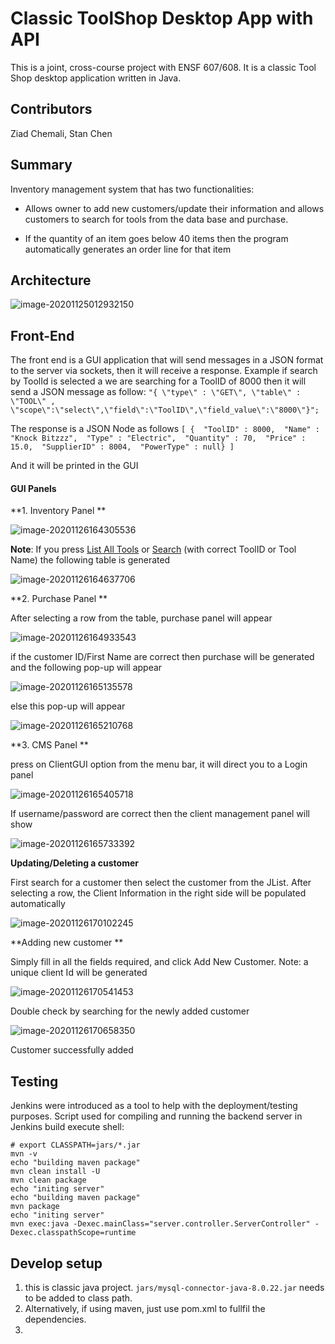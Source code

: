 # Classic ToolShop Desktop App with API
This is a joint, cross-course project with ENSF 607/608. It is a classic Tool Shop desktop application written in Java. 

## Contributors

Ziad Chemali, Stan Chen

## Summary

Inventory management system that has two functionalities:

- Allows owner to add new customers/update their information and allows customers to search for tools from the data base and purchase.

- If the quantity of an item goes below 40 items then the program automatically generates an order line for that item

## Architecture

![image-20201125012932150](README.assets/image-20201125012932150.png)

## Front-End

The front end is a GUI application that will send messages in a JSON format to the server via sockets, then it will receive a response. Example if search by ToolId is selected  a we are searching for a ToolID of 8000 then it will send a JSON message as follow:  ```"{ \"type\" : \"GET\", \"table\" : \"TOOL\" , \"scope\":\"select\",\"field\":\"ToolID\",\"field_value\":\"8000\"}";```

The response is a JSON Node as follows ```[ {  "ToolID" : 8000,  "Name" : "Knock Bitzzz",  "Type" : "Electric",  "Quantity" : 70,  "Price" : 15.0,  "SupplierID" : 8004,  "PowerType" : null} ]```

 And it will be printed in the GUI

#### GUI Panels

**1. Inventory Panel **

![image-20201126164305536](README.assets/image-20201126164305536.png)

**Note**: If you press <u>List All Tools</u> or <u>Search</u> (with correct ToolID or Tool Name) the following table is generated



![image-20201126164637706](README.assets/image-20201126164637706.png)

**2. Purchase Panel **

After selecting a row from the table, purchase panel will appear

![image-20201126164933543](README.assets/image-20201126164933543.png)



if the customer ID/First Name are correct then purchase will be generated and the following pop-up will appear

![image-20201126165135578](README.assets/image-20201126165135578.png)

else this pop-up will appear

![image-20201126165210768](README.assets/image-20201126165210768.png)

**3. CMS Panel **

press on ClientGUI option from the menu bar, it will direct you to a Login panel

![image-20201126165405718](README.assets/image-20201126165405718.png)

If username/password are correct then the client management panel will show

![image-20201126165733392](README.assets/image-20201126165733392.png)

**Updating/Deleting a customer**

First search for a customer then select the customer from the JList. After selecting a row, the Client Information in the right side will be populated automatically

![image-20201126170102245](README.assets/image-20201126170102245.png)



**Adding new customer **

Simply fill in all the fields required, and click Add New Customer. Note: a unique client Id will be generated

![image-20201126170541453](README.assets/image-20201126170541453.png)



Double check by searching for the newly added customer

![image-20201126170658350](README.assets/image-20201126170658350.png)

Customer successfully added

## Testing

Jenkins were introduced as a tool to help with the deployment/testing purposes. Script used for compiling and running the backend server in Jenkins build execute shell: 

```shell
# export CLASSPATH=jars/*.jar
mvn -v
echo "building maven package"
mvn clean install -U
mvn clean package
echo "initing server"
echo "building maven package"
mvn package
echo "initing server"
mvn exec:java -Dexec.mainClass="server.controller.ServerController" -Dexec.classpathScope=runtime 
```







## Develop setup

1. this is classic java project. `jars/mysql-connector-java-8.0.22.jar` needs to be added to class path. 
2. Alternatively, if using maven, just use pom.xml to fullfil the dependencies.
3.  
